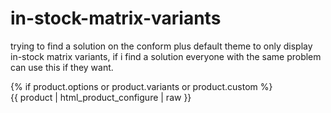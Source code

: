 # in-stock-matrix-variants
trying to find a solution on the conform plus default theme to only display in-stock matrix variants, if i find a solution everyone with the same problem can use this if they want.

<form action="{{ ('cart/add/' ~ product.vid) | url }}" id="product_configure_form" method="post">
      {% if product.options or product.variants or product.custom %}
      <div class="product-option row">
       <div class="col-md-12">
      {{ product | html_product_configure | raw }}
